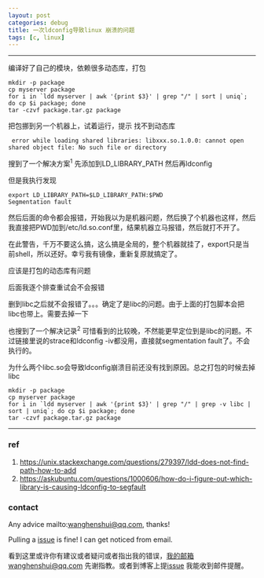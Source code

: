 ```yaml
---
layout: post
categories: debug
title: 一次ldconfig导致linux 崩溃的问题
tags: [c, linux]
---
```


  

---

编译好了自己的模块，依赖很多动态库，打包

```shell
mkdir -p package
cp myserver package
for i in `ldd myserver | awk '{print $3}' | grep "/" | sort | uniq`; do cp $i package; done
tar -czvf package.tar.gz package
```



把包挪到另一个机器上，试着运行，提示  找不到动态库

```shell
 error while loading shared libraries: libxxx.so.1.0.0: cannot open shared object file: No such file or directory
```

 搜到了一个解决方案<sup>1</sup> 先添加到LD_LIBRARY_PATH 然后再ldconfig

但是我执行发现

```shell
export LD_LIBRARY_PATH=$LD_LIBRARY_PATH:$PWD
Segmentation fault
```

然后后面的命令都会报错，开始我以为是机器问题，然后换了个机器也这样，然后我直接把PWD加到/etc/ld.so.conf里，结果机器立马报错，然后就打不开了。

在此警告，千万不要这么搞，这么搞是全局的，整个机器就挂了，export只是当前shell，所以还好。幸亏我有镜像，重新复原就搞定了。

应该是打包的动态库有问题

后面我逐个排查重试会不会报错

删到libc之后就不会报错了。。。确定了是libc的问题。由于上面的打包脚本会把libc也带上。需要去掉一下

也搜到了一个解决记录<sup>2</sup> 可惜看到的比较晚，不然能更早定位到是libc的问题。不过链接里说的strace和ldconfig -iv都没用，直接就segmentation fault了。不会执行的。



为什么两个libc.so会导致ldconfig崩溃目前还没有找到原因。总之打包的时候去掉libc

```shell
mkdir -p package
cp myserver package
for i in `ldd myserver | awk '{print $3}' | grep "/" | grep -v libc | sort | uniq`; do cp $i package; done
tar -czvf package.tar.gz package
```



----

### ref

1. https://unix.stackexchange.com/questions/279397/ldd-does-not-find-path-how-to-add
2. https://askubuntu.com/questions/1000606/how-do-i-figure-out-which-library-is-causing-ldconfig-to-segfault

### contact

Any advice mailto:wanghenshui@qq.com, thanks! 

Pulling a [issue](https://github.com/wanghenshui/wanghenshui.github.io/issues/new) is fine! I can get noticed from email.

看到这里或许你有建议或者疑问或者指出我的错误，我的邮箱wanghenshui@qq.com 先谢指教。或者到博客上提[issue](https://github.com/wanghenshui/wanghenshui.github.io/issues/new) 我能收到邮件提醒。